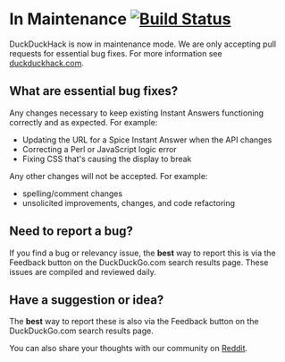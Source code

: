 # In Maintenance [![Build Status](https://travis-ci.org/duckduckgo/zeroclickinfo-goodies.svg?branch=master)](https://travis-ci.org/duckduckgo/zeroclickinfo-goodies)

DuckDuckHack is now in maintenance mode. We are only accepting pull requests for essential bug fixes. For more information see [duckduckhack.com](https://duckduckhack.com). 

## What are essential bug fixes?

Any changes necessary to keep existing Instant Answers functioning correctly and as expected. For example:

  - Updating the URL for a Spice Instant Answer when the API changes
  - Correcting a Perl or JavaScript logic error
  - Fixing CSS that's causing the display to break

Any other changes will not be accepted. For example:

  - spelling/comment changes
  - unsolicited improvements, changes, and code refactoring

## Need to report a bug?
If you find a bug or relevancy issue, the **best** way to report this is via the Feedback button on the DuckDuckGo.com search results page. These issues are compiled and reviewed daily.

## Have a suggestion or idea?
The **best** way to report these is also via the Feedback button on the DuckDuckGo.com search results page.

You can also share your thoughts with our community on [Reddit](https://www.reddit.com/r/duckduckgo/).
